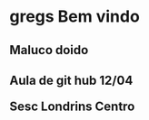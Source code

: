 # gregs Bem vindo 

<h2> Maluco doido <h2> 
  
  Aula de git hub 12/04
  
  <b> Sesc Londrins Centro </b>
